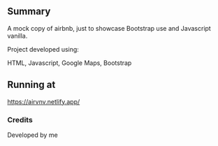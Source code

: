 ## Summary

A mock copy of airbnb, just to showcase Bootstrap use and Javascript vanilla.


Project developed using:

HTML, Javascript, Google Maps, Bootstrap

## Running at

https://airvnv.netlify.app/


### Credits

Developed by me
